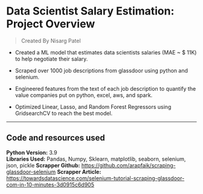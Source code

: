 # Data Scientist Salary Estimation: Project Overview 
> Created By Nisarg Patel

* Created a ML model that estimates data scientists salaries (MAE ~ $ 11K) to help negotiate their salary.

* Scraped over 1000 job descriptions from glassdoor using python and selenium.

- Engineered features from the text of each job description to quantify the value companies put on python, excel, aws, and spark.

- Optimized Linear, Lasso, and Random Forest Regressors using GridsearchCV to reach the best model.
---
## Code and resources used 
**Python Version:** 3.9 <br>
**Libraries Used:** Pandas, Numpy, Sklearn, matplotlib, seaborn, selenium, json, pickle
**Scrapper Github:** https://github.com/arapfaik/scraping-glassdoor-selenium
**Scrapper Article:** https://towardsdatascience.com/selenium-tutorial-scraping-glassdoor-com-in-10-minutes-3d0915c6d905
